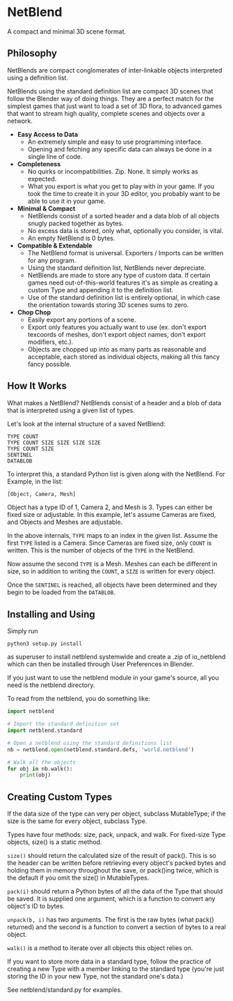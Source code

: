 NetBlend
========

A compact and minimal 3D scene format.

Philosophy
----------
NetBlends are compact conglomerates of inter-linkable objects interpreted using a definition list.

NetBlends using the standard definition list are compact 3D scenes that follow the Blender way of doing things.  They are a perfect match for the simplest games that just want to load a set of 3D flora, to advanced games that want to stream high quality, complete scenes and objects over a network.

* **Easy Access to Data**
	* An extremely simple and easy to use programming interface.
	* Opening and fetching any specific data can always be done in a single line of code.
* **Completeness**
	* No quirks or incompatibilities.  Zip.  None.  It simply works as expected.
	* What you export is what you get to play with in your game.  If you took the time to create it in your 3D editor, you probably want to be able to use it in your game.
* **Minimal & Compact**
	* NetBlends consist of a sorted header and a data blob of all objects snugly packed together as bytes.
	* No excess data is stored, only what, optionally you consider, is vital.
	* An empty NetBlend is 0 bytes.
* **Compatible & Extendable**
	* The NetBlend format is universal.  Exporters / Imports can be written for any program.
	* Using the standard definition list, NetBlends never depreciate.
	* NetBlends are made to store any type of custom data.  If certain games need out-of-this-world features it's as simple as creating a custom Type and appending it to the definition list.
	* Use of the standard definition list is entirely optional, in which case the orientation towards storing 3D scenes sums to zero.
* **Chop Chop**
	* Easily export any portions of a scene.
	* Export only features you actually want to use (ex. don't export texcoords of meshes, don't export object names, don't export modifiers, etc.).
	* Objects are chopped up into as many parts as reasonable and acceptable, each stored as individual objects, making all this fancy fancy possible.

How It Works
------------

What makes a NetBlend?  NetBlends consist of a header and a blob of data that is interpreted using a given list of types.

Let's look at the internal structure of a saved NetBlend:

	TYPE COUNT
	TYPE COUNT SIZE SIZE SIZE SIZE
	TYPE COUNT SIZE
	SENTINEL
	DATABLOB

To interpret this, a standard Python list is given along with the NetBlend.  For Example, in the list:

```Python
[Object, Camera, Mesh]
```

Object has a type ID of 1, Camera 2, and Mesh is 3.  Types can either be fixed size or adjustable.  In this example, let's assume Cameras are fixed, and Objects and Meshes are adjustable.

In the above internals, `TYPE` maps to an index in the given list.  Assume the first `TYPE` listed is a Camera. Since Cameras are fixed size, only `COUNT` is written.  This is the number of objects of the `TYPE` in the NetBlend.

Now assume the second `TYPE` is a Mesh.  Meshes can each be different in size, so in addition to writing the `COUNT`, a `SIZE` is written for every object.

Once the `SENTINEL` is reached, all objects have been determined and they begin to be loaded from the `DATABLOB`.

Installing and Using
----------

Simply run

	python3 setup.py install

as superuser to install netblend systemwide and create a .zip of io_netblend which can then be installed through User Preferences in Blender.

If you just want to use the netblend module in your game's source, all you need is the netblend directory.

To read from the netblend, you do something like:

```Python
import netblend

# Import the standard definition set
import netblend.standard

# Open a netblend using the standard definitions list
nb = netblend.open(netblend.standard.defs, 'world.netblend')

# Walk all the objects
for obj in nb.walk():
	print(obj)
```

Creating Custom Types
---------------------

If the data size of the type can very per object, subclass MutableType; if the size is the same for every object, subclass Type.

Types have four methods: size, pack, unpack, and walk.  For fixed-size Type objects, size() is a static method.

`size()` should return the calculated size of the result of pack().  This is so the header can be written before retrieving every object's packed bytes and holding them in memory throughout the save, or pack()ing twice, which is the default if you omit the size() in MutableTypes.

`pack(i)` should return a Python bytes of all the data of the Type that should be saved.  It is supplied one argument, which is a function to convert any object's ID to bytes.

`unpack(b, i)` has two arguments.  The first is the raw bytes (what pack() returned) and the second is a function to convert a section of bytes to a real object.

`walk()` is a method to iterate over all objects this object relies on.

If you want to store more data in a standard type, follow the practice of creating a new Type with a member linking to the standard type (you're just storing the ID in your new Type, not the standard one's data.)

See netblend/standard.py for examples.